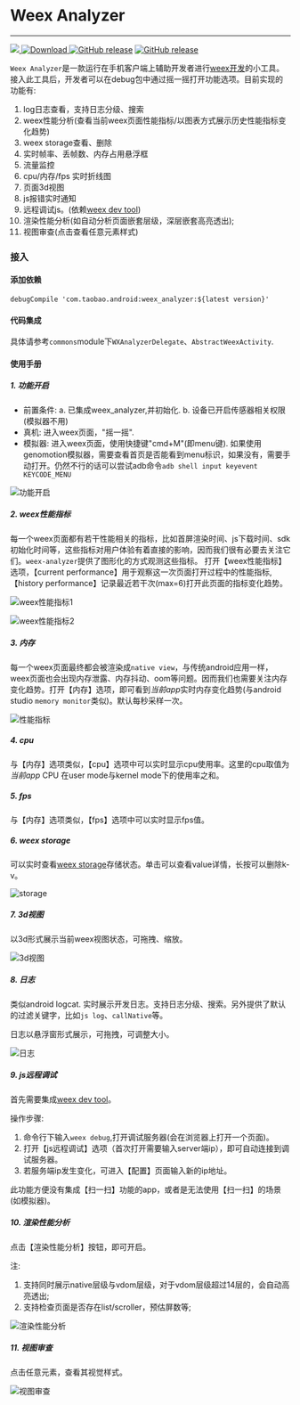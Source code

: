 # Weex Analyzer

---
![](https://circleci.com/gh/weexteam/weex-analyzer-android/tree/tb_release_0.1.0.9.svg?style=shield&circle-token=cbceec1ca63c4f5dd758c55ec3f5a9c566d54514)[ ![Download](https://api.bintray.com/packages/rowandjj/maven/weex_analyzer/images/download.svg) ](https://bintray.com/rowandjj/maven/weex_analyzer/_latestVersion)[![GitHub release](https://img.shields.io/badge/release-0.1.0.9-green.svg)](https://github.com/weexteam/weex-analyzer-android/releases/latest) [![GitHub release](https://img.shields.io/badge/license-%20Apache--2.0-yellowgreen.svg)](https://github.com/weexteam/weex-analyzer-android/blob/master/LICENSE)

`Weex Analyzer`是一款运行在手机客户端上辅助开发者进行[weex开发](https://github.com/alibaba/weex)的小工具。
接入此工具后，开发者可以在debug包中通过摇一摇打开功能选项。目前实现的功能有:

1. log日志查看，支持日志分级、搜索
2. weex性能分析(查看当前weex页面性能指标/以图表方式展示历史性能指标变化趋势)
3. weex storage查看、删除
4. 实时帧率、丢帧数、内存占用悬浮框
5. 流量监控
6. cpu/内存/fps 实时折线图
7. 页面3d视图
8. js报错实时通知
9. 远程调试js。(依赖[weex dev tool](https://github.com/weexteam/weex-devtools-android))
10. 渲染性能分析(如自动分析页面嵌套层级，深层嵌套高亮透出);
11. 视图审查(点击查看任意元素样式)

### 接入

#### 添加依赖

```
debugCompile 'com.taobao.android:weex_analyzer:${latest version}'
```

#### 代码集成

具体请参考`commons`module下`WXAnalyzerDelegate`、`AbstractWeexActivity`.

#### 使用手册

##### 1. 功能开启

- 前置条件: 
   a. 已集成weex_analyzer,并初始化.
   b. 设备已开启传感器相关权限(模拟器不用)
- 真机: 进入weex页面，"摇一摇".
- 模拟器: 进入weex页面，使用快捷键"cmd+M"(即menu键). 如果使用genomotion模拟器，需要查看首页是否能看到menu标识，如果没有，需要手动打开。仍然不行的话可以尝试adb命令`adb shell input keyevent KEYCODE_MENU`

![功能开启](./art/01.png)

##### 2. weex性能指标

  每一个weex页面都有若干性能相关的指标，比如首屏渲染时间、js下载时间、sdk初始化时间等，这些指标对用户体验有着直接的影响，因而我们很有必要去关注它们。`weex-analyzer`提供了图形化的方式观测这些指标。
  打开【weex性能指标】选项，【current performance】用于观察这一次页面打开过程中的性能指标,【history performance】记录最近若干次(max=6)打开此页面的指标变化趋势。
  
  ![weex性能指标1](./art/02.png)
  
  ![weex性能指标2](./art/03.png)

##### 3. 内存

每一个weex页面最终都会被渲染成`native view`，与传统android应用一样，weex页面也会出现内存泄露、内存抖动、oom等问题。因而我们也需要关注内存变化趋势。打开【内存】选项，即可看到*当前app*实时内存变化趋势(与android studio `memory monitor`类似)。默认每秒采样一次。

![性能指标](./art/04.png)

##### 4. cpu

与【内存】选项类似，【cpu】选项中可以实时显示cpu使用率。这里的cpu取值为*当前app* CPU 在user mode与kernel mode下的使用率之和。


##### 5. fps

与【内存】选项类似，【fps】选项中可以实时显示fps值。 

##### 6. weex storage

可以实时查看[weex storage](http://alibaba.github.io/weex/doc/modules/storage.html)存储状态。单击可以查看value详情，长按可以删除k-v。

![storage](./art/05.png)

##### 7. 3d视图

以3d形式展示当前weex视图状态，可拖拽、缩放。

![3d视图](./art/06.png)

##### 8. 日志

类似android logcat. 实时展示开发日志。支持日志分级、搜索。另外提供了默认的过滤关键字，比如`js log`、`callNative`等。

日志以悬浮窗形式展示，可拖拽，可调整大小。

![日志](./art/07.png)

##### 9. js远程调试

首先需要集成[weex dev tool](https://github.com/weexteam/weex-devtools-android)。

操作步骤:

1. 命令行下输入`weex debug`,打开调试服务器(会在浏览器上打开一个页面)。
2. 打开【js远程调试】选项（首次打开需要输入server端ip），即可自动连接到调试服务器。
3. 若服务端ip发生变化，可进入【配置】页面输入新的ip地址。

此功能方便没有集成【扫一扫】功能的app，或者是无法使用【扫一扫】的场景(如模拟器)。


##### 10. 渲染性能分析

点击【渲染性能分析】按钮，即可开启。

注:

1. 支持同时展示native层级与vdom层级，对于vdom层级超过14层的，会自动高亮透出;
2. 支持检查页面是否存在list/scroller，预估屏数等;

![渲染性能分析](./art/08.png)


##### 11. 视图审查

点击任意元素，查看其视觉样式。

![视图审查](./art/08.png)



